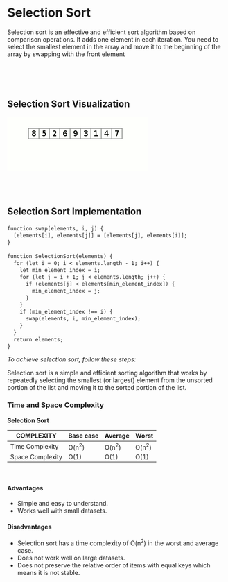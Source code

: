 # **Selection Sort**

<p>
Selection sort is an effective and efficient sort algorithm based on comparison operations. It adds one element in each iteration. You need to select the smallest element in the array and move it to the beginning of the array by swapping with the front element
</p>

<br/>
<br/>
<br/>

## Selection Sort Visualization

![Selection sort gif](../public/gifs/selection-sort.gif)

<br/>
<br/>

## Selection Sort Implementation

```
function swap(elements, i, j) {
  [elements[i], elements[j]] = [elements[j], elements[i]];
}

function SelectionSort(elements) {
  for (let i = 0; i < elements.length - 1; i++) {
    let min_element_index = i;
    for (let j = i + 1; j < elements.length; j++) {
      if (elements[j] < elements[min_element_index]) {
        min_element_index = j;
      }
    }
    if (min_element_index !== i) {
      swap(elements, i, min_element_index);
    }
  }
  return elements;
}
```

_To achieve selection sort, follow these steps:_

Selection sort is a simple and efficient sorting algorithm that works by repeatedly selecting the smallest (or largest) element from the unsorted portion of the list and moving it to the sorted portion of the list.
<br />

### Time and Space Complexity

**Selection Sort**

| COMPLEXITY       | Base case        | Average          | Worst            |
| ---------------- | ---------------- | ---------------- | ---------------- |
| Time Complexity  | O(n<sup>2</sup>) | O(n<sup>2</sup>) | O(n<sup>2</sup>) |
| Space Complexity | O(1)             | O(1)             | O(1)             |

<br />

#### Advantages

- Simple and easy to understand.
- Works well with small datasets.

#### Disadvantages

- Selection sort has a time complexity of O(n<sup>2</sup>) in the worst and average case.
- Does not work well on large datasets.
- Does not preserve the relative order of items with equal keys which means it is not stable.

